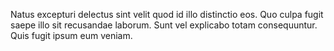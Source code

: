 Natus excepturi delectus sint velit quod id illo distinctio eos. Quo culpa fugit saepe illo sit recusandae laborum. Sunt vel explicabo totam consequuntur. Quis fugit ipsum eum veniam.